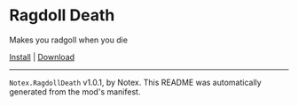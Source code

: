# Ragdoll Death

Makes you radgoll when you die

[Install](https://hitman-resources.netlify.app/smf-install-link/https://github.com/NotexMods/h3-ragdoll-death/releases/latest/download/mod.framework.zip) | [Download](https://github.com/NotexMods/h3-ragdoll-death/releases/latest/download/mod.framework.zip)

---

`Notex.RagdollDeath` v1.0.1, by Notex. This README was automatically generated from the mod's manifest.
